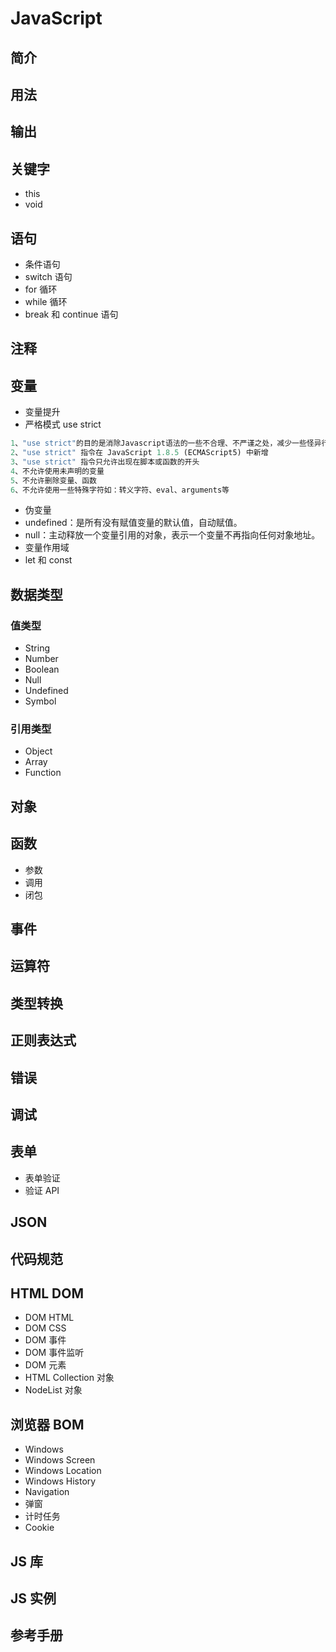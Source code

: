 # JavaScript

## 简介

## 用法

## 输出

## 关键字

- this
- void

## 语句

- 条件语句
- switch 语句
- for 循环
- while 循环
- break 和 continue 语句

## 注释

## 变量

- 变量提升
- 严格模式 use strict

```py
1、"use strict"的目的是消除Javascript语法的一些不合理、不严谨之处，减少一些怪异行为
2、"use strict" 指令在 JavaScript 1.8.5 (ECMAScript5) 中新增
3、"use strict" 指令只允许出现在脚本或函数的开头
4、不允许使用未声明的变量
5、不允许删除变量、函数
6、不允许使用一些特殊字符如：转义字符、eval、arguments等
```

- 伪变量
- undefined：是所有没有赋值变量的默认值，自动赋值。
- null：主动释放一个变量引用的对象，表示一个变量不再指向任何对象地址。
- 变量作用域
- let 和 const

## 数据类型

### 值类型

- String
- Number
- Boolean
- Null
- Undefined
- Symbol

### 引用类型

- Object
- Array
- Function

## 对象

## 函数

- 参数
- 调用
- 闭包

## 事件

## 运算符

## 类型转换

## 正则表达式

## 错误

## 调试

## 表单

- 表单验证
- 验证 API

## JSON

## 代码规范

## HTML DOM

- DOM HTML
- DOM CSS
- DOM 事件
- DOM 事件监听
- DOM 元素
- HTML Collection 对象
- NodeList 对象

## 浏览器 BOM

- Windows
- Windows Screen
- Windows Location
- Windows History
- Navigation
- 弹窗
- 计时任务
- Cookie

## JS 库

## JS 实例

## 参考手册
